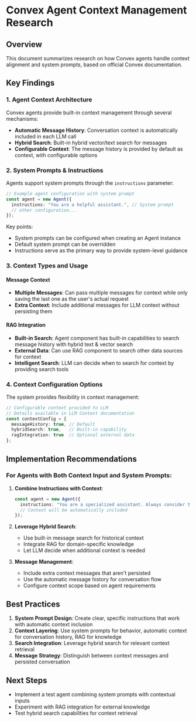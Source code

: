 # Convex Agent Context Management Research

## Overview

This document summarizes research on how Convex agents handle context alignment and system prompts, based on official Convex documentation.

## Key Findings

### 1. Agent Context Architecture

Convex agents provide built-in context management through several mechanisms:

- **Automatic Message History**: Conversation context is automatically included in each LLM call
- **Hybrid Search**: Built-in hybrid vector/text search for messages
- **Configurable Context**: The message history is provided by default as context, with configurable options

### 2. System Prompts & Instructions

Agents support system prompts through the `instructions` parameter:

```typescript
// Example agent configuration with system prompt
const agent = new Agent({
  instructions: "You are a helpful assistant.", // System prompt
  // other configuration...
});
```

Key points:
- System prompts can be configured when creating an Agent instance
- Default system prompt can be overridden 
- Instructions serve as the primary way to provide system-level guidance

### 3. Context Types and Usage

#### Message Context
- **Multiple Messages**: Can pass multiple messages for context while only saving the last one as the user's actual request
- **Extra Context**: Include additional messages for LLM context without persisting them

#### RAG Integration
- **Built-in Search**: Agent component has built-in capabilities to search message history with hybrid text & vector search
- **External Data**: Can use RAG component to search other data sources for context
- **Intelligent Search**: LLM can decide when to search for context by providing search tools

### 4. Context Configuration Options

The system provides flexibility in context management:

```typescript
// Configurable context provided to LLM
// Details available in LLM Context documentation
const contextConfig = {
  messageHistory: true, // Default
  hybridSearch: true,   // Built-in capability
  ragIntegration: true  // Optional external data
};
```

## Implementation Recommendations

### For Agents with Both Context Input and System Prompts:

1. **Combine Instructions with Context**:
   ```typescript
   const agent = new Agent({
     instructions: "You are a specialized assistant. Always consider the conversation history and provided context when responding.",
     // Context will be automatically included
   });
   ```

2. **Leverage Hybrid Search**:
   - Use built-in message search for historical context
   - Integrate RAG for domain-specific knowledge
   - Let LLM decide when additional context is needed

3. **Message Management**:
   - Include extra context messages that aren't persisted
   - Use the automatic message history for conversation flow
   - Configure context scope based on agent requirements

## Best Practices

1. **System Prompt Design**: Create clear, specific instructions that work with automatic context inclusion
2. **Context Layering**: Use system prompts for behavior, automatic context for conversation history, RAG for knowledge
3. **Search Integration**: Leverage hybrid search for relevant context retrieval
4. **Message Strategy**: Distinguish between context messages and persisted conversation

## Next Steps

- Implement a test agent combining system prompts with contextual inputs
- Experiment with RAG integration for external knowledge
- Test hybrid search capabilities for context retrieval